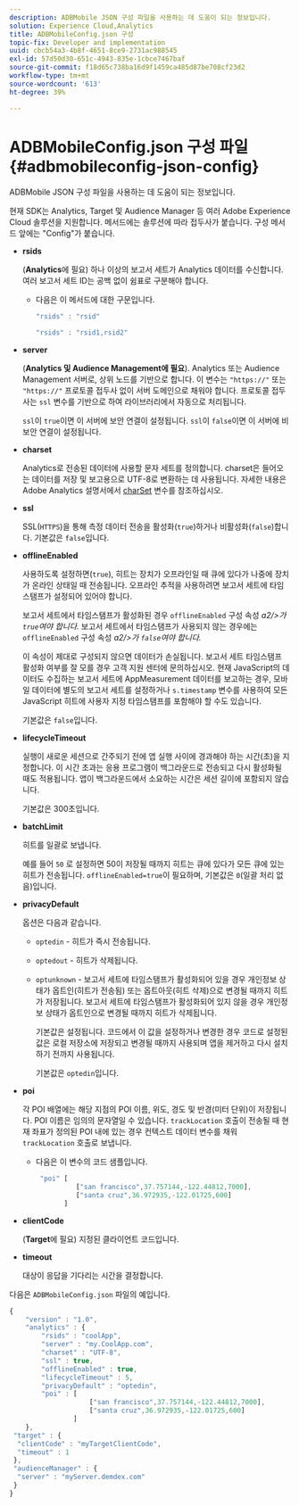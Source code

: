 ```yaml
---
description: ADBMobile JSON 구성 파일을 사용하는 데 도움이 되는 정보입니다.
solution: Experience Cloud,Analytics
title: ADBMobileConfig.json 구성
topic-fix: Developer and implementation
uuid: cbcb54a3-4b8f-4651-8ce9-2731ac988545
exl-id: 57d50d30-651c-4943-835e-1cbce7467baf
source-git-commit: f18d65c738ba16d9f1459ca485d87be708cf23d2
workflow-type: tm+mt
source-wordcount: '613'
ht-degree: 39%

---
```


# ADBMobileConfig.json 구성 파일 {#adbmobileconfig-json-config}

ADBMobile JSON 구성 파일을 사용하는 데 도움이 되는 정보입니다.

현재 SDK는 Analytics, Target 및 Audience Manager 등 여러 Adobe Experience Cloud 솔루션을 지원합니다. 메서드에는 솔루션에 따라 접두사가 붙습니다. 구성 메서드 앞에는 &quot;Config&quot;가 붙습니다.

* **rsids**

   (**Analytics**&#x200B;에 필요) 하나 이상의 보고서 세트가 Analytics 데이터를 수신합니다. 여러 보고서 세트 ID는 공백 없이 쉼표로 구분해야 합니다.

   * 다음은 이 메서드에 대한 구문입니다.

      ```js
      "rsids" : "rsid"
      ```

      ```js
      "rsids" : "rsid1,rsid2"
      ```

* **server**

   (**Analytics 및 Audience Management에 필요**). Analytics 또는 Audience Management 서버로, 상위 노드를 기반으로 합니다. 이 변수는 `"https://"` 또는 `"https://"` 프로토콜 접두사 없이 서버 도메인으로 채워야 합니다. 프로토콜 접두사는 `ssl` 변수를 기반으로 하여 라이브러리에서 자동으로 처리됩니다.

   `ssl`이 `true`이면 이 서버에 보안 연결이 설정됩니다. `ssl`이 `false`이면 이 서버에 비보안 연결이 설정됩니다.

* **charset**

   Analytics로 전송된 데이터에 사용할 문자 세트를 정의합니다. charset은 들어오는 데이터를 저장 및 보고용으로 UTF-8로 변환하는 데 사용됩니다. 자세한 내용은 Adobe Analytics 설명서에서 [charSet](https://experienceleague.adobe.com/docs/analytics/implementation/vars/config-vars/charset.html) 변수를 참조하십시오.

* **ssl**

   SSL(`HTTPS`)을 통해 측정 데이터 전송을 활성화(`true`)하거나 비활성화(`false`)합니다. 기본값은 `false`입니다.

* **offlineEnabled**

   사용하도록 설정하면(`true`), 히트는 장치가 오프라인일 때 큐에 있다가 나중에 장치가 온라인 상태일 때 전송됩니다. 오프라인 추적을 사용하려면 보고서 세트에 타임스탬프가 설정되어 있어야 합니다.

   보고서 세트에서 타임스탬프가 활성화된 경우 `offlineEnabled` 구성 속성 *a2/>가 `true`여야 합니다.* 보고서 세트에서 타임스탬프가 사용되지 않는 경우에는 `offlineEnabled` 구성 속성 *a2/>가 `false`여야 합니다.*

   이 속성이 제대로 구성되지 않으면 데이터가 손실됩니다. 보고서 세트 타임스탬프 활성화 여부를 잘 모를 경우 고객 지원 센터에 문의하십시오. 현재 JavaScript의 데이터도 수집하는 보고서 세트에 AppMeasurement 데이터를 보고하는 경우, 모바일 데이터에 별도의 보고서 세트를 설정하거나 `s.timestamp` 변수를 사용하여 모든 JavaScript 히트에 사용자 지정 타임스탬프를 포함해야 할 수도 있습니다.

   기본값은 `false`입니다.

* **lifecycleTimeout**

   실행이 새로운 세션으로 간주되기 전에 앱 실행 사이에 경과해야 하는 시간(초)을 지정합니다. 이 시간 초과는 응용 프로그램이 백그라운드로 전송되고 다시 활성화될 때도 적용됩니다. 앱이 백그라운드에서 소요하는 시간은 세션 길이에 포함되지 않습니다.

   기본값은 300초입니다.

* **batchLimit**

   히트를 일괄로 보냅니다.

   예를 들어 `50` 로 설정하면 50이 저장될 때까지 히트는 큐에 있다가 모든 큐에 있는 히트가 전송됩니다. `offlineEnabled=true`이 필요하며, 기본값은 `0`(일괄 처리 없음)입니다.

* **privacyDefault**

   옵션은 다음과 같습니다.

   * `optedin` - 히트가 즉시 전송됩니다.
   * `optedout` - 히트가 삭제됩니다.
   * `optunknown` - 보고서 세트에 타임스탬프가 활성화되어 있을 경우 개인정보 상태가 옵트인(히트가 전송됨) 또는 옵트아웃(히트 삭제)으로 변경될 때까지 히트가 저장됩니다. 보고서 세트에 타임스탬프가 활성화되어 있지 않을 경우 개인정보 상태가 옵트인으로 변경될 때까지 히트가 삭제됩니다.

      기본값은 설정됩니다. 코드에서 이 값을 설정하거나 변경한 경우 코드로 설정된 값은 로컬 저장소에 저장되고 변경될 때까지 사용되며 앱을 제거하고 다시 설치하기 전까지 사용됩니다.

      기본값은 `optedin`입니다.

* **poi**

   각 POI 배열에는 해당 지점의 POI 이름, 위도, 경도 및 반경(미터 단위)이 저장됩니다. POI 이름은 임의의 문자열일 수 있습니다. `trackLocation` 호출이 전송될 때 현재 좌표가 정의된 POI 내에 있는 경우 컨텍스트 데이터 변수를 채워 `trackLocation` 호출로 보냅니다.

   * 다음은 이 변수의 코드 샘플입니다.

      ```js
       "poi" [ 
                ["san francisco",37.757144,-122.44812,7000], 
                ["santa cruz",36.972935,-122.01725,600] 
             ]
      ```

* **clientCode**

   (**Target**&#x200B;에 필요) 지정된 클라이언트 코드입니다.

* **timeout**

   대상이 응답을 기다리는 시간을 결정합니다.

다음은 `ADBMobileConfig.json` 파일의 예입니다.

```js
{ 
    "version" : "1.0",
    "analytics" : {
        "rsids" : "coolApp",
        "server" : "my.CoolApp.com",
        "charset" : "UTF-8",
        "ssl" : true,
        "offlineEnabled" : true,
        "lifecycleTimeout" : 5,
        "privacyDefault" : "optedin",
        "poi" : [ 
                    ["san francisco",37.757144,-122.44812,7000],
                    ["santa cruz",36.972935,-122.01725,600]
                ]
    },
 "target" : {
  "clientCode" : "myTargetClientCode",
  "timeout" : 1
 },
 "audienceManager" : {
  "server" : "myServer.demdex.com"
 }
}
```

